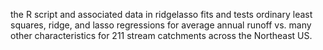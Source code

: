 the R script and associated data in ridgelasso fits and tests ordinary least squares, ridge, and lasso regressions 
for average annual runoff vs. many other characteristics for 211 stream catchments across the Northeast US. 
